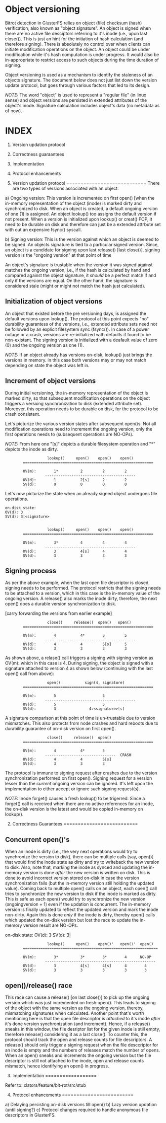 Object versioning
=================

  Bitrot detection in GlusterFS relies on object (file) checksum (hash) verification,
  also known as "object signature". An object is signed when there are no active
  file desciptors referring to it's inode (i.e., upon last close()). This is just an
  hint for the initiation of hash calculation (and therefore signing). There is
  absolutely no control over when clients can initiate modification operations on
  the object. An object could be under modification while it's hash computation is
  under progress. It would also be in-appropriate to restrict access to such objects
  during the time duration of signing.

  Object versioning is used as a mechanism to identify the staleness of an objects
  signature. The document below does not just list down the version update protocol,
  but goes through various factors that led to its design.

*NOTE:* The word "object" is used to represent a "regular file" (in linux sense) and
      object versions are persisted in extended attributes of the object's inode.
      Signature calculation includes object's data (no metadata as of now).

INDEX
=====
1.  Version updation protocol
2.  Correctness guaraantees
3.  Implementation
4.  Protocol enhancements

1.  Version updation protocol
============================
  There are two types of versions associated with an object:

  a) Ongoing version: This version is incremented on first open() [when
     the in-memory representation of the object (inode) is marked dirty
     and synchronized to disk. When an object is created, a default ongoing
     version of one (1) is assigned. An object lookup() too assigns the
     default version if not present. When a version is initialized upon
     lookup() or creat() FOP, it need to be durable on disk and therefore
     can just be a extended attrbute set with out an expensive fsync()
     syscall.

  b) Signing version: This is the version against which an object is deemed
     to be signed. An objects signature is tied to a particular signed version.
     Since, an object is a candidate for signing upon last release() [last
     close()], signing version is the "ongoing version" at that point of time

  An object's signature is trustable when the version it was signed against
  matches the ongoing version, i.e., if the hash is calculated by hand and
  compared against the object signature, it *should* be a perfect match if
  and only if the versions are equal. On the other hand, the signature is
  considered stale (might or might not match the hash just calculated).

  Initialization of object versions
  ---------------------------------
  An object that existed before the pre versioning days, is assigned the
  default versions upon lookup(). The protocol at this point expects "no"
  durability guarantess of the versions, i.e., extended attribute sets
  need not be followed by an explicit filesystem sync (fsync()). In case
  of a power outage or a crash, versions are re-initialized with defaults
  if found to be non-existant. The signing version is initialized with a
  deafault value of zero (0) and the ongoing version as one (1).
 
  *NOTE:* If an object already has versions on-disk, lookup() just brings
         the versions in memory. In this case both versions may or may
         not match depending on state the object was left in.

  Increment of object versions
  ----------------------------
  During initial versioning, the in-memory representation of the object is
  marked dirty, so that subsequent modification operations on the object
  triggers a versiong synchronization to disk (extended attribute set).
  Moreover, this operation needs to be durable on disk, for the protocol
  to be crash consistent.

  Let's picturize the various version states after subsequent open()s.
  Not all modification operations need to increment the ongoing version,
  only the first operations needs to (subsequent operations are NO-OPs).

  *NOTE:* From here one "[s]" depicts a durable filesystem operation and
           "*" depicts the inode as dirty.


                       lookup()     open()    open()    open()
            ===========================================================

            OV(m):        1*          2         2         2
                      -----------------------------------------
            OV(d):        1           2[s]      2         2
            SV(d):        0           0         0         0


  Let's now picturize the state when an already signed object undergoes
  file operations.

    on-disk state:
    OV(d): 3
    SV(d): 3|<signature>


                       lookup()     open()    open()    open()
            ===========================================================

            OV(m):        3*          4         4         4
                      -----------------------------------------
            OV(d):        3           4[s]      4         4
            SV(d):        3           3         3         3

  Signing process
  ---------------
  As per the above example, when the last open file descriptor is closed,
  signing needs to be performed. The protocol restricts that the signing
  needs to be attached to a version, which in this case is the in-memory
  value of the ongoing version. A release() also marks the inode dirty,
  therefore, the next open() does a durable version synchronization to
  disk.

  [carry forwarding the versions from earlier example]

                       close()     release()  open()   open()
            ===========================================================

            OV(m):        4           4*        5         5
                      -----------------------------------------
            OV(d):        4           4         5[s]      5
            SV(d):        3           3         3         3

  As shown above, a relase() call triggers a signing with signing version
  as OV(m): which in this case is 4. During signing, the object is signed
  with a signature attached to version 4 as shown below (continuing with
  the last open() call from above):

                       open()           sign(4, signature)
            ===========================================================

            OV(m):        5                     5
                      -----------------------------------------
            OV(d):        5                     5
            SV(d):        3               4:<signature>[s]

  A signature comparison at this point of time is un-trustable due to
  version mismatches. This also protects from node crashes and hard
  reboots due to durability guarantee of on-disk version on first
  open().

                       close()     release()  open()
            ===========================================================

            OV(m):        4           4*        5
                      --------------------------------  CRASH
            OV(d):        4           4         5[s]
            SV(d):        3           3         3

  The protocol is immune to signing request after crashes due to
  the version synchronization performed on first open(). Signing
  request for a version lesser than the *current* ongoing version
  can be ignored. It's left upon the implementation to either
  accept or ignore such signing request(s).

  *NOTE:* Inode forget() causes a fresh lookup() to be trigerred.
        Since a forget() call is received when there are no
        active references for an inode, the on-disk version is
        the latest and would be copied in-memory on lookup().
        
2.  Correctness Guarantees
==========================

  Concurrent open()'s
  -------------------
  When an inode is dirty (i.e., the very next operations would try to
  synchronize the version to disk), there can be multiple calls [say,
  open()] that would find the inode state as dirty and try to writeback
  the new version to disk. Also, note that, marking the inode as synced
  and updating the in-memory version is done *after* the new version
  is written on disk. This is done to avoid incorrect version stored
  on-disk in case the version synchronization fails (but the in-memory
  version still holding the updated value).
  Coming back to multiple open() calls on an object, each open() call
  tries to synchronize the new version to disk if the inode is marked
  as dirty. This is safe as each open() would try to synchronize the
  new version (ongoingversion + 1) even if the updation is concurrent.
  The in-memory version is finally updated to reflect the updated
  version and mark the inode non-dirty. Again this is done *only* if
  the inode is dirty, thereby open() calls which updated the on-disk
  version but lost the race to update the in-memory version result
  are NO-OPs.

  on-disk state:
      OV(d): 3
      SV(d): 3|<signature>


                       lookup()     open()    open()'   open()'  open()
            =============================================================

            OV(m):        3*          3*        3*        4      NO-OP
                      --------------------------------------------------
            OV(d):        3           4[s]      4[s]      4        4
            SV(d):        3           3         3         3        3

  open()/release() race
  ---------------------
  This race can cause a release() [on last close()] to pick up the
  ongoing version which was just incremented on fresh open(). This
  leads to signing of the object with the same version as the
  ongoing version, thereby, mismatching signatures when calculated.
  Another point that's worth mentioning here is that the open
  file descriptor is *attached* to it's inode *after* it's done
  version synchronization (and increment). Hence, if a release()
  sneaks in this window, the file desriptor list for the given
  inode is still empty, therefore release() considering it as a
  last close().
  To counter this, the protocol should track the open and release
  counts for file descriptors. A release() should only trigger a
  signing request when the file desccriptor for an inode is empty
  and the numbers of releases match the number of opens. When an
  open() sneaks and increments the ongoing version but the file
  descriptor is still not attached to the inode, open and release
  counts mismatch, hence identifying an open() in progress.

3.  Implementation
==================

Refer to: xlators/feature/bit-rot/src/stub

4.  Protocol enhancements
=========================

  a) Delaying persisting on-disk versions till open()
  b) Lazy version updation (until signing?)
  c) Protocol changes required to handle anonymous file
        descriptors in GlusterFS.
